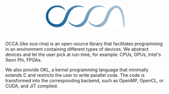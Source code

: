 <img
    src="./assets/images/logo/blue.svg"
    width="250"
    style="display: block; width: 250px; margin: auto; margin-bottom: 3em"
/>

OCCA (like *oca*-rina) is an open-source library that facilitates programming in an environment containing different types of devices.
We abstract devices and let the user pick at run-time, for example: CPUs, GPUs, Intel's Xeon Phi, FPGAs.

We also provide OKL, a kernel programming language that minimally extends C and restricts the user to write parallel code. The code is transformed into the corresponding backend, such as OpenMP, OpenCL, or CUDA, and JIT compiled.
